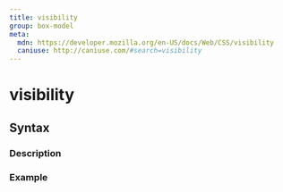 ```yaml
---
title: visibility
group: box-model
meta:
  mdn: https://developer.mozilla.org/en-US/docs/Web/CSS/visibility
  caniuse: http://caniuse.com/#search=visibility
---
```


# visibility
<!--- Introduction for visibility, keep it brief and set the overall context -->

## Syntax
<!--- Introduce the various syntax for visibility -->

### Description
<!--- For each major section of syntax, provide a description explaining its usage further -->

### Example
<!--- Provide code examples for the syntax block you're currently describing -->